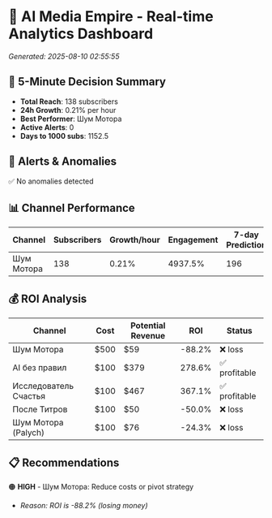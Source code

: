 # 🚀 AI Media Empire - Real-time Analytics Dashboard

*Generated: 2025-08-10 02:55:55*

## 🎯 5-Minute Decision Summary

- **Total Reach**: 138 subscribers
- **24h Growth**: 0.21% per hour
- **Best Performer**: Шум Мотора
- **Active Alerts**: 0
- **Days to 1000 subs**: 1152.5

## 🚨 Alerts & Anomalies

✅ No anomalies detected

## 📊 Channel Performance

| Channel | Subscribers | Growth/hour | Engagement | 7-day Prediction |
|---------|------------|-------------|------------|------------------|
| Шум Мотора | 138 | 0.21% | 4937.5% | 196 |

## 💰 ROI Analysis

| Channel | Cost | Potential Revenue | ROI | Status |
|---------|------|------------------|-----|--------|
| Шум Мотора | $500 | $59 | -88.2% | ❌ loss |
| AI без правил | $100 | $379 | 278.6% | ✅ profitable |
| Исследователь Счастья | $100 | $467 | 367.1% | ✅ profitable |
| После Титров | $100 | $50 | -50.0% | ❌ loss |
| Шум Мотора (Palych) | $100 | $76 | -24.3% | ❌ loss |

## 📋 Recommendations

🟠 **HIGH** - Шум Мотора: Reduce costs or pivot strategy
   - *Reason: ROI is -88.2% (losing money)*

